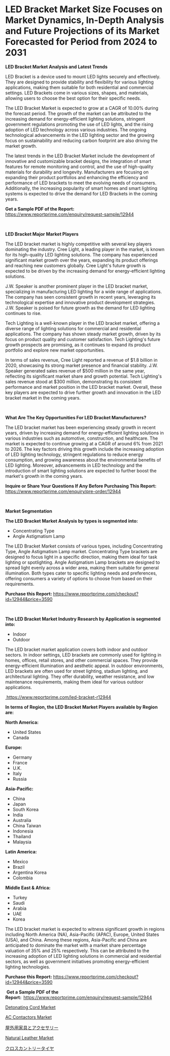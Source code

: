 <p><h1>LED Bracket Market Size Focuses on Market Dynamics, In-Depth Analysis and Future Projections of its Market Forecasted for Period from 2024 to 2031</h1></p><p><strong>LED Bracket Market Analysis and Latest Trends</strong></p>
<p><p>LED Bracket is a device used to mount LED lights securely and effectively. They are designed to provide stability and flexibility for various lighting applications, making them suitable for both residential and commercial settings. LED Brackets come in various sizes, shapes, and materials, allowing users to choose the best option for their specific needs.</p><p>The LED Bracket Market is expected to grow at a CAGR of 10.00% during the forecast period. The growth of the market can be attributed to the increasing demand for energy-efficient lighting solutions, stringent government regulations promoting the use of LED lights, and the rising adoption of LED technology across various industries. The ongoing technological advancements in the LED lighting sector and the growing focus on sustainability and reducing carbon footprint are also driving the market growth.</p><p>The latest trends in the LED Bracket Market include the development of innovative and customizable bracket designs, the integration of smart features for remote monitoring and control, and the use of high-quality materials for durability and longevity. Manufacturers are focusing on expanding their product portfolios and enhancing the efficiency and performance of LED brackets to meet the evolving needs of consumers. Additionally, the increasing popularity of smart homes and smart lighting systems is expected to drive the demand for LED Brackets in the coming years.</p></p>
<p><strong>Get a Sample PDF of the Report:&nbsp;</strong> <a href="https://www.reportprime.com/enquiry/request-sample/12944">https://www.reportprime.com/enquiry/request-sample/12944</a></p>
<p>&nbsp;</p>
<p><strong>LED Bracket Major Market Players</strong></p>
<p><p>The LED bracket market is highly competitive with several key players dominating the industry. Cree Light, a leading player in the market, is known for its high-quality LED lighting solutions. The company has experienced significant market growth over the years, expanding its product offerings and reaching new customers globally. Cree Light's future growth is expected to be driven by the increasing demand for energy-efficient lighting solutions.</p><p>J.W. Speaker is another prominent player in the LED bracket market, specializing in manufacturing LED lighting for a wide range of applications. The company has seen consistent growth in recent years, leveraging its technological expertise and innovative product development strategies. J.W. Speaker is poised for future growth as the demand for LED lighting continues to rise.</p><p>Tech Lighting is a well-known player in the LED bracket market, offering a diverse range of lighting solutions for commercial and residential applications. The company has shown steady market growth, driven by its focus on product quality and customer satisfaction. Tech Lighting's future growth prospects are promising, as it continues to expand its product portfolio and explore new market opportunities.</p><p>In terms of sales revenue, Cree Light reported a revenue of $1.8 billion in 2020, showcasing its strong market presence and financial stability. J.W. Speaker generated sales revenue of $500 million in the same year, reflecting its significant market share and growth potential. Tech Lighting's sales revenue stood at $300 million, demonstrating its consistent performance and market position in the LED bracket market. Overall, these key players are expected to drive further growth and innovation in the LED bracket market in the coming years.</p></p>
<p>&nbsp;</p>
<p><strong>What Are The Key Opportunities For LED Bracket Manufacturers?</strong></p>
<p><p>The LED bracket market has been experiencing steady growth in recent years, driven by increasing demand for energy-efficient lighting solutions in various industries such as automotive, construction, and healthcare. The market is expected to continue growing at a CAGR of around 6% from 2021 to 2026. The key factors driving this growth include the increasing adoption of LED lighting technology, stringent regulations to reduce energy consumption, and growing awareness about the environmental benefits of LED lighting. Moreover, advancements in LED technology and the introduction of smart lighting solutions are expected to further boost the market's growth in the coming years.</p></p>
<p><strong>Inquire or Share Your Questions If Any Before Purchasing This Report:</strong> <a href="https://www.reportprime.com/enquiry/pre-order/12944">https://www.reportprime.com/enquiry/pre-order/12944</a></p>
<p>&nbsp;</p>
<p><strong>Market Segmentation</strong></p>
<p><strong>The LED Bracket Market Analysis by types is segmented into:</strong></p>
<p><ul><li>Concentrating Type</li><li>Angle Astigmatism Lamp</li></ul></p>
<p><p>The LED Bracket Market consists of various types, including Concentrating Type, Angle Astigmatism Lamp market. Concentrating Type brackets are designed to focus light in a specific direction, making them ideal for task lighting or spotlighting. Angle Astigmatism Lamp brackets are designed to spread light evenly across a wider area, making them suitable for general illumination. Both types cater to specific lighting needs and preferences, offering consumers a variety of options to choose from based on their requirements.</p></p>
<p><strong>Purchase this Report:&nbsp;</strong><a href="https://www.reportprime.com/checkout?id=12944&price=3590">https://www.reportprime.com/checkout?id=12944&price=3590</a></p>
<p>&nbsp;</p>
<p><strong>The LED Bracket Market Industry Research by Application is segmented into:</strong></p>
<p><ul><li>Indoor</li><li>Outdoor</li></ul></p>
<p><p>The LED bracket market application covers both indoor and outdoor sectors. In indoor settings, LED brackets are commonly used for lighting in homes, offices, retail stores, and other commercial spaces. They provide energy-efficient illumination and aesthetic appeal. In outdoor environments, LED brackets are often used for street lighting, stadium lighting, and architectural lighting. They offer durability, weather resistance, and low maintenance requirements, making them ideal for various outdoor applications.</p></p>
<p><a href="https://www.reportprime.com/led-bracket-r12944">&nbsp;https://www.reportprime.com/led-bracket-r12944</a></p>
<p><strong>In terms of Region, the LED Bracket Market Players available by Region are:</strong></p>
<p>
    <p> <strong> North America: </strong>
        <ul>
            <li>United States</li>
            <li>Canada</li>
        </ul>
        </p> 
    <p> <strong> Europe: </strong>
        <ul>
            <li>Germany</li>
            <li>France</li>
            <li>U.K.</li>
            <li>Italy</li>
            <li>Russia</li>
        </ul>
        </p> 
    <p> <strong> Asia-Pacific: </strong>
        <ul>
            <li>China</li>
            <li>Japan</li>
            <li>South Korea</li>
            <li>India</li>
            <li>Australia</li>
            <li>China Taiwan</li>
            <li>Indonesia</li>
            <li>Thailand</li>
            <li>Malaysia</li>
        </ul>
        </p> 
    <p> <strong> Latin America: </strong>
        <ul>
            <li>Mexico</li>
            <li>Brazil</li>
            <li>Argentina Korea</li>
            <li>Colombia</li>
        </ul>
        </p> 
    <p> <strong> Middle East & Africa: </strong>
        <ul>
            <li>Turkey</li>
            <li>Saudi</li>
            <li>Arabia</li>
            <li>UAE</li>
            <li>Korea</li>
        </ul>
    </p>
    </p>
<p><p>The LED bracket market is expected to witness significant growth in regions including North America (NA), Asia-Pacific (APAC), Europe, United States (USA), and China. Among these regions, Asia-Pacific and China are anticipated to dominate the market with a market share percentage valuation of 35% and 25% respectively. This can be attributed to the increasing adoption of LED lighting solutions in commercial and residential sectors, as well as government initiatives promoting energy-efficient lighting technologies.</p></p>
<p><strong>Purchase this Report: </strong><a href="https://www.reportprime.com/checkout?id=12944&price=3590">https://www.reportprime.com/checkout?id=12944&price=3590</a></p>
<p>&nbsp;<strong>Get a Sample PDF of the Report:&nbsp;&nbsp;</strong><a href="https://www.reportprime.com/enquiry/request-sample/12944">https://www.reportprime.com/enquiry/request-sample/12944</a></p>
<p><strong></strong></p>
<p><p><a href="https://issuu.com/reportprime-2/docs/detonating-cord-market-size-2030.pptx">Detonating Cord Market</a></p><p><a href="https://github.com/sonuprakash1/Market-Research-Report-List-2/blob/main/ac-contactors-market.md">AC Contactors Market</a></p><p><a href="https://github.com/adcxff01450218/Market-Research-Report-List-1/blob/main/274709520724.md">屋外用家具とアクセサリー</a></p><p><a href="https://issuu.com/reportprime-2/docs/natural-leather-market-size-2030.pptx">Natural Leather Market</a></p><p><a href="https://github.com/xnljig2898992/Market-Research-Report-List-1/blob/main/481580820723.md">クロスカントリータイヤ</a></p></p>